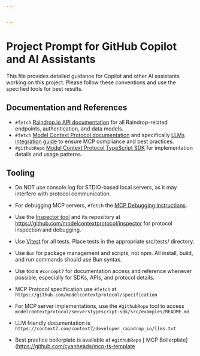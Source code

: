 ```yaml
---


---
```

# Project Prompt for GitHub Copilot and AI Assistants

This file provides detailed guidance for Copilot and other AI assistants working on this project. Please follow these conventions and use the specified tools for best results.

## Documentation and References

- `#fetch` [Raindrop.io API documentation](https://developer.raindrop.io) for all Raindrop-related endpoints, authentication, and data models.
- `#fetch` [Model Context Protocol documentation](https://modelcontextprotocol.io/) and specifically [LLMs integration guide](https://modelcontextprotocol.io/llms-full.txt) to ensure MCP compliance and best practices.
- `#githubRepo` [Model Context Protocol TypeScript SDK](https://github.com/modelcontextprotocol/typescript-sdk) for implementation details and usage patterns.

## Tooling

- Do NOT use console.log for STDIO-based local servers, as it may interfere with protocol communication.
- For debugging MCP servers, `#fetch` the [MCP Debugging Instructions](https://modelcontextprotocol.io/docs/tools/debugging).
- Use the [Inspector tool](https://modelcontextprotocol.io/docs/tools/inspector) and its repository at https://github.com/modelcontextprotocol/inspector for protocol inspection and debugging.
- Use [Vitest](https://vitest.dev/) for all tests. Place tests in the appropriate src/tests/ directory.
- Use `Bun` for package management and scripts, not npm. All install, build, and run commands should use Bun syntax.
- Use tools `#concept7` for documentation access and reference whenever possible, especially for SDKs, APIs, and protocol details.

- MCP Protocol specification use `#fetch` at `https://github.com/modelcontextprotocol/specification`

- For MCP server implementations, use the `#githubRepo` tool to access `modelcontextprotocol/serverstypescript-sdk/src/examples/README.md`
- LLM friendly documentation is `https://context7.com/context7/developer_raindrop_io/llms.txt`
- Best practice boilerplate is available at `#githubRepo` [ MCP Boilerplate](https://github.com/cyanheads/mcp-ts-template
